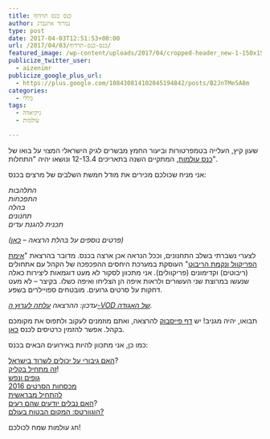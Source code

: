 ```yaml
---
title: כנס כנס תרדוף
author: נמרוד איזנברג
type: post
date: 2017-04-03T12:51:53+00:00
url: /2017/04/03/כנס-כנס-תרדוף/
featured_image: /wp-content/uploads/2017/04/cropped-header_new-1-150x150.png
publicize_twitter_user:
  - aizenimr
publicize_google_plus_url:
  - https://plus.google.com/108430814102045194842/posts/B2JnTMe5A8m
categories:
  - כללי
tags:
  - גיקיאדה
  - עולמות

---
```

<span lang="he-IL">שעון קיץ</span><span lang="en-US">, </span><span lang="he-IL">העלייה בטמפרטורות וביעור החמץ מבשרים לגיק הישראלי המצוי על בואו של <a href="http://2017.olamot-con.org.il/">כנס עולמות</a></span><span lang="en-US">, </span><span lang="he-IL">המתקיים השנה בתאריכים </span><span lang="en-US">12-13.4 </span><span lang="he-IL">ונושאו יהיה </span><span lang="en-US">"</span><span lang="he-IL">התחלות</span><span lang="en-US">".</span>

<span lang="he-IL">אני מניח שכולכם מכירים את מודל חמשת השלבים של מרצים בכנס</span><span lang="en-US">:</span>

_<span lang="he-IL">התלהבות<br /> התפכחות<br /> בהלה<br /> תחנונים<br /> תכנית להגנת עדים</span>_

_(פרטים נוספים על בהלת הרצאה &#8211; [כאן][1])_

<span lang="he-IL">לצערי נשברתי בשלב התחנונים</span><span lang="en-US">, </span><span lang="he-IL">וככל הנראה אכן ארצה בכנס</span><span lang="en-US">. </span><span lang="he-IL">מדובר בהרצאת </span><span lang="en-US">"</span>[<span lang="he-IL">אימת הפריקוול ונקמת הריבוט</span>][2]<span lang="en-US">" </span><span lang="he-IL">העוסקת במערכת היחסים ההפכפכה של הקהל עם אתחולים </span><span lang="en-US">(</span><span lang="he-IL">ריבוטים</span><span lang="en-US">) </span><span lang="he-IL">וקדימונים </span><span lang="en-US">(<span lang="he-IL">פריקוולים</span></span><span lang="en-US">). </span><span lang="he-IL">אני מתכוון לסקור לא מעט דוגמאות ליצירות כאלה שנעשו במרוצת שני העשורים ולראות איפה הן הצליחו ואיפה כשלו</span><span lang="en-US">. </span><span lang="he-IL">בקיצר – לא מעט דחקות על סרטים גרועים</span><span lang="en-US">. מובטחים ספויילרים בשפע.<br /> </span>

_עדכון: ההרצאה [עלתה לערוץ ה-VOD של האגודה][3]._

<span lang="he-IL">תבואו</span><span lang="en-US">, </span><span lang="he-IL">יהיה מגניב</span><span lang="en-US">! </span><span lang="he-IL">יש <a href="https://www.facebook.com/events/954174514718923/">דף פייסבוק</a> להרצאה</span><span lang="en-US">, </span><span lang="he-IL">ואתם מוזמנים לעקוב ולתפוס את מקומכם בקהל</span><span lang="en-US">. אפשר להזמין כרטיסים לכנס <a href="http://program.olamot-con.org.il/olamot2017/">כאן</a>.<br /> </span>

<span lang="he-IL">כמו כן</span><span lang="en-US">, </span><span lang="he-IL">אני מתכוון להיות באירועים הבאים בכנס:</span><span lang="en-US"><br /> </span>

[<span lang="he-IL">האם גיבורי על יכולים לשרוד בישראל</span>][4]<span lang="he-IL"><span lang="en-US">?<br /> </span><a href="http://program.olamot-con.org.il/olamot2017/sessions/%D7%96%D7%94-%D7%9E%D7%AA%D7%97%D7%99%D7%9C-%D7%91%D7%A7%D7%9C%D7%99%D7%A7">זה מתחיל בקליק</a></span><span lang="he-IL"><span lang="en-US">!</span><br /> <a href="http://program.olamot-con.org.il/olamot2017/sessions/%D7%92%D7%95%D7%A4%D7%99%D7%9D-%D7%95%D7%A0%D7%A4%D7%A9">גופים ונפש</a><br /> <a href="http://program.olamot-con.org.il/olamot2017/sessions/%D7%9E%D7%9B%D7%A1%D7%97%D7%95%D7%AA-%D7%94%D7%A1%D7%A8%D7%98%D7%99%D7%9D-2016">מכסחות הסרטים 2016</a></span><span lang="he-IL"><br /> <a href="http://program.olamot-con.org.il/olamot2017/sessions/%D7%9C%D7%94%D7%AA%D7%97%D7%99%D7%9C-%D7%9E%D7%91%D7%A8%D7%90%D7%A9%D7%99%D7%AA">להתחיל מבראשית</a><br /> <a href="http://program.olamot-con.org.il/olamot2017/sessions/%D7%94%D7%90%D7%9D-%D7%A0%D7%91%D7%9C%D7%99%D7%9D-%D7%99%D7%95%D7%93%D7%A2%D7%99%D7%9D-%D7%A9%D7%94%D7%9D-%D7%A8%D7%A2%D7%99%D7%9D">האם נבלים יודעים שהם רעים</a></span><span lang="he-IL"><span lang="en-US">?</span><br /> <a href="http://program.olamot-con.org.il/olamot2017/sessions/%D7%94%D7%95%D7%92%D7%95%D7%95%D7%A8%D7%98%D7%A1-%D7%94%D7%9E%D7%A7%D7%95%D7%9D-%D7%94%D7%91%D7%98%D7%95%D7%97-%D7%91%D7%A2%D7%95%D7%9C%D7%9D">הוגוורטס: המקום הבטוח בעולם?</a></span>

חג עולמות שמח לכולכם!

 [1]: /2017/03/16/%d7%94%d7%95%d7%90-%d7%95%d7%94%d7%99%d7%90-30/
 [2]: http://program.olamot-con.org.il/olamot2017/sessions/%D7%90%D7%99%D7%9E%D7%AA-%D7%94%D7%A4%D7%A8%D7%99%D7%A7%D7%95%D7%95%D7%9C-%D7%95%D7%A0%D7%A7%D7%9E%D7%AA-%D7%94%D7%A8%D7%99%D7%91%D7%95%D7%98
 [3]: /2017/05/04/%d7%90%d7%99%d7%9e%d7%aa-%d7%94%d7%a4%d7%a8%d7%99%d7%a7%d7%95%d7%95%d7%9c-%d7%95%d7%a0%d7%a7%d7%9e%d7%aa-%d7%94%d7%a8%d7%99%d7%91%d7%95%d7%98-%d7%94%d7%a8%d7%a6%d7%90%d7%94/
 [4]: http://program.olamot-con.org.il/olamot2017/sessions/%D7%94%D7%90%D7%9D-%D7%92%D7%99%D7%91%D7%95%D7%A8%D7%99-%D7%A2%D7%9C-%D7%99%D7%9B%D7%95%D7%9C%D7%99%D7%9D-%D7%9C%D7%A9%D7%A8%D7%95%D7%93-%D7%91%D7%99%D7%A9%D7%A8%D7%90%D7%9C